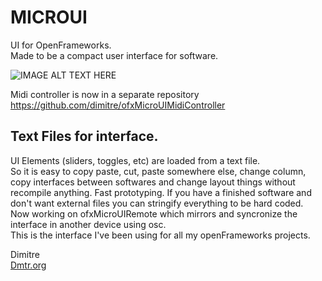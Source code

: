 # MICROUI

UI for OpenFrameworks.  
Made to be a compact user interface for software.
  
![IMAGE ALT TEXT HERE](microui.png)
  
Midi controller is now in a separate repository https://github.com/dimitre/ofxMicroUIMidiController
  
## Text Files for interface.
UI Elements (sliders, toggles, etc) are loaded from a text file.  
So it is easy to copy paste, cut, paste somewhere else, change column, copy interfaces between softwares
and change layout things without recompile anything. Fast prototyping.
If you have a finished software and don't want external files you can stringify everything to be hard coded.  
Now working on ofxMicroUIRemote which mirrors and syncronize the interface in another device using osc.  
This is the interface I've been using for all my openFrameworks projects.  
  
Dimitre  
[Dmtr.org](http://dmtr.org)